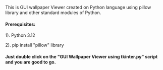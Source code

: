This is GUI wallpaper Viewer created on Python language using pillow library and other standard modules of Python.
#### Prerequisites:
1). Python 3.12

2). pip install "pillow" library 

#### Just double click on the "GUI Wallpaper Viewer using tkinter.py" script and you are good to go.
